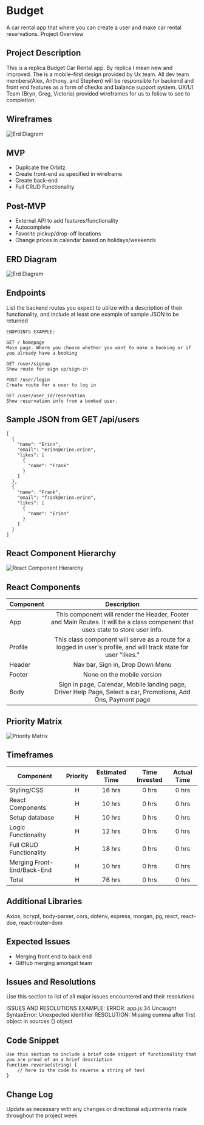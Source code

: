 # Budget

A car rental app that where you can create a user and make car rental reservations.
Project Overview

## Project Description

This is a replica Budget Car Rental app. By replica I mean new and improved. The is a mobile-first design provided by Ux team.  All dev team members(Alex, Anthony, and Stephen) will be responsible for backend and front end features as a form of checks and balance support system. UX/UI Team (Bryn, Greg, Victoria) provided wireframes for us to follow to see to completion. 

## Wireframes

![Erd Diagram](https://res.cloudinary.com/anthony-dev/image/upload/v1581717215/rxP9TmR_-_Imgur_a01lrb.png) 

## MVP

- Duplicate the Orbitz
- Create front-end as specified in wireframe
- Create back-end 
- Full CRUD Functionality

## Post-MVP

- External API to add features/functionality 
- Autocomplete
- Favorite pickup/drop-off locations
- Change prices in calendar based on holidays/weekends

## ERD Diagram

![Erd Diagram](https://res.cloudinary.com/anthony-dev/image/upload/v1581717078/Edited_ERD_wdraso.png) 

## Endpoints

List the backend routes you expect to utilize with a description of their functionality, and include at least one example of sample JSON to be returned

```
ENDPOINTS EXAMPLE:

GET / homepage
Main page. Where you choose whether you want to make a booking or if you already have a booking 

GET /user/signup
Show route for sign up/sign-in

POST /user/login
Create route for a user to log in

GET /user/user_id/reservation
Show reservation info from a booked user.

```

## Sample JSON from GET /api/users

```
[
  {
    "name": "Erinn",
    "email": "erinn@erinn.erinn",
    "likes": [
      {
        "name": "Frank"
      }
    ]
  },
  {
    "name": "Frank",
    "email": "frank@erinn.erinn",
    "likes": [
      {
        "name": "Erinn"
      }
    ]
  }
]
```

## React Component Hierarchy

![React Component Hierarchy](https://res.cloudinary.com/anthony-dev/image/upload/v1581717005/Screen_Shot_2020-02-14_at_4.47.55_PM_l20qau.png) 

## React Components

| Component | Description |
| --- | :---: |
| App | This component will render the Header, Footer and Main Routes. It will be a class component that uses state to store user info. |
| Profile | This class component will serve as a route for a logged in user's profile, and will track state for user "likes." |
| Header | Nav bar, Sign in, Drop Down Menu |
| Footer | None on the mobile version |
| Body | Sign in page, Calendar, Mobile landing page, Driver Help Page, Select a car, Promotions, Add Ons, Payment page |



## Priority Matrix

![Priority Matrix](https://res.cloudinary.com/anthony-dev/image/upload/v1581714615/Screen_Shot_2020-02-14_at_3.49.21_PM_pg5nhk.png)


## Timeframes

| Component | Priority | Estimated Time | Time Invested | Actual Time |
| --- | :---: |  :---: | :---: | :---: |
| Styling/CSS | H | 16 hrs| 0 hrs | 0 hrs |
| React Components | H | 10 hrs| 0 hrs | 0 hrs |
| Setup database | H | 10 hrs| 0 hrs | 0 hrs |
| Logic Functionality | H | 12 hrs| 0 hrs | 0 hrs |
| Full CRUD Functionality | H | 18 hrs| 0 hrs | 0 hrs |
| Merging Front-End/Back-End | H | 10 hrs| 0 hrs | 0 hrs |
| Total | H | 76 hrs| 0 hrs | 0 hrs |

## Additional Libraries

Axios, bcrypt, body-parser, cors, dotenv, express, morgan, pg, react, react-doe, react-router-dom

## Expected Issues

- Merging front end to back end
- GitHub merging amongst team

## Issues and Resolutions

Use this section to list of all major issues encountered and their resolutions

ISSUES AND RESOLUTIONS EXAMPLE:
ERROR: app.js:34 Uncaught SyntaxError: Unexpected identifier RESOLUTION: Missing comma after first object in sources {} object

## Code Snippet

```
Use this section to include a brief code snippet of functionality that you are proud of an a brief description
function reverse(string) {
	// here is the code to reverse a string of text
}
```

## Change Log

Update as necessary with any changes or directional adjustments made throughout the project week
